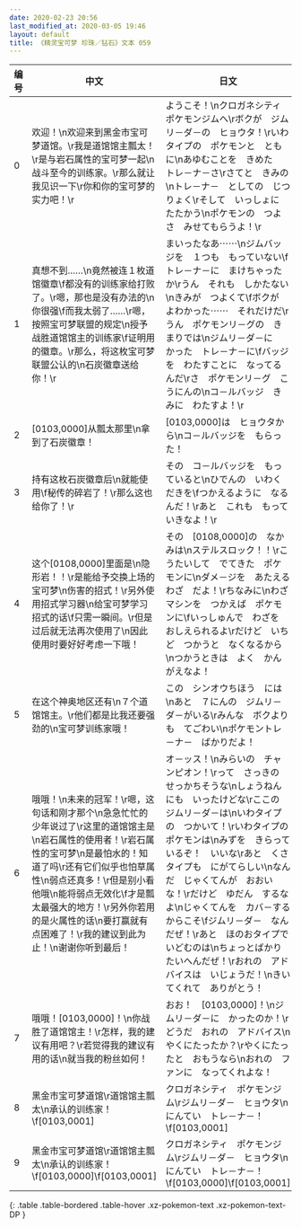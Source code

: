 ```yaml
---
date: 2020-02-23 20:56
last_modified_at: 2020-03-05 19:46
layout: default
title: 《精灵宝可梦 珍珠／钻石》文本 059
---
```

| 编号 | 中文 | 日文 |
| ---- | ---- | ---- |
| 0 | 欢迎！\n欢迎来到黑金市宝可梦道馆。\r我是道馆馆主瓢太！\r是与岩石属性的宝可梦一起\n战斗至今的训练家。\r那么就让我见识一下\r你和你的宝可梦的实力吧！\r | ようこそ！\nクロガネシティ　ポケモンジムへ\rボクが　ジムリ－ダ－の　ヒョウタ！\rいわタイプの　ポケモンと　ともに\nあゆむことを　きめた　トレ－ナ－さ\rさてと　きみの\nトレ－ナ－　としての　じつりょく\rそして　いっしょに　たたかう\nポケモンの　つよさ　みせてもらうよ！\r |
| 1 | 真想不到……\n竟然被连１枚道馆徽章\f都没有的训练家给打败了。\r嗯，那也是没有办法的\n你很强\f而我太弱了……\r嗯，按照宝可梦联盟的规定\n授予战胜道馆馆主的训练家\f证明用的徽章。\r那么，将这枚宝可梦联盟公认的\n石炭徽章送给你！\r | まいったなあ⋯⋯\nジムバッジを　１つも　もっていない\fトレ－ナ－に　まけちゃったか\rうん　それも　しかたない\nきみが　つよくて\fボクが　よわかった⋯⋯　それだけだ\rうん　ポケモンリ－グの　きまりでは\nジムリ－ダ－に　かった　トレ－ナ－に\fバッジを　わたすことに　なってるんだ\rさ　ポケモンリ－グ　こうにんの\nコ－ルバッジ　きみに　わたすよ！\r |
| 2 | [0103,0000]从瓢太那里\n拿到了石炭徽章！ | [0103,0000]は　ヒョウタから\nコ－ルバッジを　もらった！ |
| 3 | 持有这枚石炭徽章后\n就能使用\f秘传的碎岩了！\r那么这也给你了！\r | その　コ－ルバッジを　もっていると\nひでんの　いわくだきを\fつかえるように　なるんだ！\rあと　これも　もっていきなよ！\r |
| 4 | 这个[0108,0000]里面是\n隐形岩！！\r是能给予交换上场的宝可梦\n伤害的招式！\r另外使用招式学习器\n给宝可梦学习招式的话\f只需一瞬间。\r但是过后就无法再次使用了\n因此使用时要好好考虑一下哦！ | その　[0108,0000]の　なかみは\nステルスロック！！\rこうたいして　でてきた　ポケモンに\nダメ－ジを　あたえる　わざ　だよ！\rちなみに\nわざマシンを　つかえば　ポケモンに\fいっしゅんで　わざを　おしえられるよ\rだけど　いちど　つかうと　なくなるから\nつかうときは　よく　かんがえなよ！ |
| 5 | 在这个神奥地区还有\n７个道馆馆主。\r他们都是比我还要强劲的\n宝可梦训练家哦！ | この　シンオウちほう　には\nあと　７にんの　ジムリ－ダ－がいる\rみんな　ボクよりも　てごわい\nポケモントレ－ナ－　ばかりだよ！ |
| 6 | 哦哦！\n未来的冠军！\r嗯，这句话和刚才那个\n急急忙忙的少年说过了\r这里的道馆馆主是\n岩石属性的使用者！\r岩石属性的宝可梦\n是最怕水的！知道了吗\r还有它们似乎也怕草属性\n弱点还真多！\r但是别小看他哦\n能将弱点无效化\f才是瓢太最强大的地方！\r另外你若用的是火属性的话\n要打赢就有点困难了！\r我的建议到此为止！\n谢谢你听到最后！ | オ－ッス！\nみらいの　チャンピオン！\rって　さっきの　せっかちそうな\nしょうねんにも　いったけどな\rここの　ジムリ－ダ－は\nいわタイプの　つかいて！\rいわタイプの　ポケモンは\nみずを　きらっているぞ！　いいな\rあと　くさタイプも　にがてらしい\nなんだ　じゃくてんが　おおいな！\rだけど　ゆだん　するなよ\nじゃくてんを　カバ－するからこそ\fジムリ－ダ－　なんだぜ！\rあと　ほのおタイプで　いどむのは\nちょっとばかり　たいへんだぜ！\rおれの　アドバイスは　いじょうだ！\nきいてくれて　ありがとう！ |
| 7 | 哦哦！[0103,0000]！\n你战胜了道馆馆主！\r怎样，我的建议有用吧？\r若觉得我的建议有用的话\n就当我的粉丝如何！ | おお！　[0103,0000]！\nジムリ－ダ－に　かったのか！\rどうだ　おれの　アドバイス\nやくにたったか？\rやくにたったと　おもうなら\nおれの　ファンに　なってくれよな！ |
| 8 | 黑金市宝可梦道馆\r道馆馆主瓢太\n承认的训练家！\f[0103,0001] | クロガネシティ　ポケモンジム\rジムリ－ダ－　ヒョウタ\nにんてい　トレ－ナ－！\f[0103,0001] |
| 9 | 黑金市宝可梦道馆\r道馆馆主瓢太\n承认的训练家！\f[0103,0000]\f[0103,0001] | クロガネシティ　ポケモンジム\rジムリ－ダ－　ヒョウタ\nにんてい　トレ－ナ－！\f[0103,0000]\f[0103,0001] |
{: .table .table-bordered .table-hover .xz-pokemon-text .xz-pokemon-text-DP }